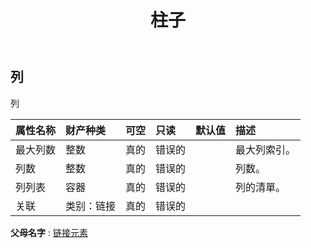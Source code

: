 ﻿---
title: 柱子
second_title: Aspose.Cells Cloud Documen
type: docs
url: /zh/specification/model/columns/
description: Aspose.Cells 云模型规范：列。轻松处理 Excel 和其他电子表格文档，具有打开、生成、编辑、拆分、合并、比较和转换等功能
kwords: Excel, Office, 电子表格, Cloud REST API, 列
weight: 50
---
## **列**

列

|属性名称|财产种类|可空|只读|默认值|描述|
|:- |:- |:- |:- |:- |:- |
|最大列数|整数|真的|错误的||最大列索引。|
|列数|整数|真的|错误的||列数。|
|列列表|容器|真的|错误的||列的清單。|
|关联|类别：链接|真的|错误的|||

**父母名字** : [链接元素](/specification/model/linkelement)

